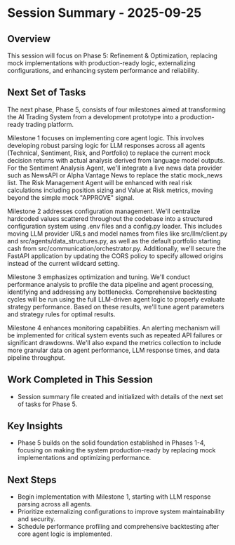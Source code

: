 # Session Summary - 2025-09-25

## Overview
This session will focus on Phase 5: Refinement & Optimization, replacing mock implementations with production-ready logic, externalizing configurations, and enhancing system performance and reliability.

## Next Set of Tasks

The next phase, Phase 5, consists of four milestones aimed at transforming the AI Trading System from a development prototype into a production-ready trading platform.

Milestone 1 focuses on implementing core agent logic. This involves developing robust parsing logic for LLM responses across all agents (Technical, Sentiment, Risk, and Portfolio) to replace the current mock decision returns with actual analysis derived from language model outputs. For the Sentiment Analysis Agent, we'll integrate a live news data provider such as NewsAPI or Alpha Vantage News to replace the static mock_news list. The Risk Management Agent will be enhanced with real risk calculations including position sizing and Value at Risk metrics, moving beyond the simple mock "APPROVE" signal.

Milestone 2 addresses configuration management. We'll centralize hardcoded values scattered throughout the codebase into a structured configuration system using .env files and a config.py loader. This includes moving LLM provider URLs and model names from files like src/llm/client.py and src/agents/data_structures.py, as well as the default portfolio starting cash from src/communication/orchestrator.py. Additionally, we'll secure the FastAPI application by updating the CORS policy to specify allowed origins instead of the current wildcard setting.

Milestone 3 emphasizes optimization and tuning. We'll conduct performance analysis to profile the data pipeline and agent processing, identifying and addressing any bottlenecks. Comprehensive backtesting cycles will be run using the full LLM-driven agent logic to properly evaluate strategy performance. Based on these results, we'll tune agent parameters and strategy rules for optimal results.

Milestone 4 enhances monitoring capabilities. An alerting mechanism will be implemented for critical system events such as repeated API failures or significant drawdowns. We'll also expand the metrics collection to include more granular data on agent performance, LLM response times, and data pipeline throughput.

## Work Completed in This Session
- Session summary file created and initialized with details of the next set of tasks for Phase 5.

## Key Insights
- Phase 5 builds on the solid foundation established in Phases 1-4, focusing on making the system production-ready by replacing mock implementations and optimizing performance.

## Next Steps
- Begin implementation with Milestone 1, starting with LLM response parsing across all agents.
- Prioritize externalizing configurations to improve system maintainability and security.
- Schedule performance profiling and comprehensive backtesting after core agent logic is implemented.
